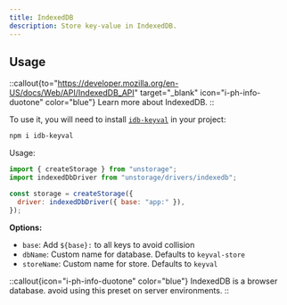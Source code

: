 ```yaml
---
title: IndexedDB
description: Store key-value in IndexedDB.
---
```


## Usage

::callout{to="https://developer.mozilla.org/en-US/docs/Web/API/IndexedDB_API" target="\_blank" icon="i-ph-info-duotone" color="blue"}
Learn more about IndexedDB.
::

To use it, you will need to install [`idb-keyval`](https://github.com/jakearchibald/idb-keyval) in your project:

```bash [Terminal]
npm i idb-keyval
```

Usage:

```js
import { createStorage } from "unstorage";
import indexedDbDriver from "unstorage/drivers/indexedb";

const storage = createStorage({
  driver: indexedDbDriver({ base: "app:" }),
});
```

**Options:**

- `base`: Add `${base}:` to all keys to avoid collision
- `dbName`: Custom name for database. Defaults to `keyval-store`
- `storeName`: Custom name for store. Defaults to `keyval`

::callout{icon="i-ph-info-duotone" color="blue"}
IndexedDB is a browser database. avoid using this preset on server environments.
::

